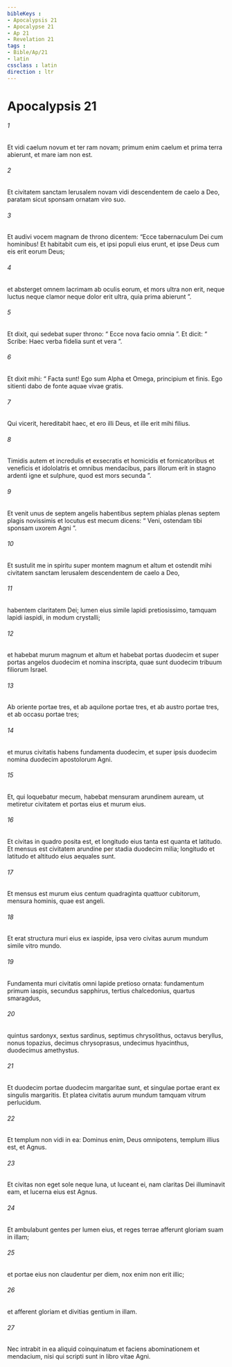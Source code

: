 ```yaml
---
bibleKeys : 
- Apocalypsis 21
- Apocalypse 21
- Ap 21
- Revelation 21
tags : 
- Bible/Ap/21
- latin
cssclass : latin
direction : ltr
---
```


# Apocalypsis 21

###### 1
Et vidi caelum novum et ter ram novam; primum enim caelum et prima terra abierunt, et mare iam non est. 
###### 2
Et civitatem sanctam Ierusalem novam vidi descendentem de caelo a Deo, paratam sicut sponsam ornatam viro suo. 
###### 3
Et audivi vocem magnam de throno dicentem: “Ecce tabernaculum Dei cum hominibus! Et habitabit cum eis, et ipsi populi eius erunt, et ipse Deus cum eis erit eorum Deus; 
###### 4
et absterget omnem lacrimam ab oculis eorum, et mors ultra non erit, neque luctus neque clamor neque dolor erit ultra, quia prima abierunt ”.
###### 5
Et dixit, qui sedebat super throno: “ Ecce nova facio omnia ”. Et dicit: “ Scribe: Haec verba fidelia sunt et vera ”. 
###### 6
Et dixit mihi: “ Facta sunt! Ego sum Alpha et Omega, principium et finis. Ego sitienti dabo de fonte aquae vivae gratis. 
###### 7
Qui vicerit, hereditabit haec, et ero illi Deus, et ille erit mihi filius. 
###### 8
Timidis autem et incredulis et exsecratis et homicidis et fornicatoribus et veneficis et idololatris et omnibus mendacibus, pars illorum erit in stagno ardenti igne et sulphure, quod est mors secunda ”.
###### 9
Et venit unus de septem angelis habentibus septem phialas plenas septem plagis novissimis et locutus est mecum dicens: “ Veni, ostendam tibi sponsam uxorem Agni ”. 
###### 10
Et sustulit me in spiritu super montem magnum et altum et ostendit mihi civitatem sanctam Ierusalem descendentem de caelo a Deo, 
###### 11
habentem claritatem Dei; lumen eius simile lapidi pretiosissimo, tamquam lapidi iaspidi, in modum crystalli; 
###### 12
et habebat murum magnum et altum et habebat portas duodecim et super portas angelos duodecim et nomina inscripta, quae sunt duodecim tribuum filiorum Israel. 
###### 13
Ab oriente portae tres, et ab aquilone portae tres, et ab austro portae tres, et ab occasu portae tres; 
###### 14
et murus civitatis habens fundamenta duodecim, et super ipsis duodecim nomina duodecim apostolorum Agni.
###### 15
Et, qui loquebatur mecum, habebat mensuram arundinem auream, ut metiretur civitatem et portas eius et murum eius. 
###### 16
Et civitas in quadro posita est, et longitudo eius tanta est quanta et latitudo. Et mensus est civitatem arundine per stadia duodecim milia; longitudo et latitudo et altitudo eius aequales sunt. 
###### 17
Et mensus est murum eius centum quadraginta quattuor cubitorum, mensura hominis, quae est angeli. 
###### 18
Et erat structura muri eius ex iaspide, ipsa vero civitas aurum mundum simile vitro mundo. 
###### 19
Fundamenta muri civitatis omni lapide pretioso ornata: fundamentum primum iaspis, secundus sapphirus, tertius chalcedonius, quartus smaragdus, 
###### 20
quintus sardonyx, sextus sardinus, septimus chrysolithus, octavus beryllus, nonus topazius, decimus chrysoprasus, undecimus hyacinthus, duodecimus amethystus. 
###### 21
Et duodecim portae duodecim margaritae sunt, et singulae portae erant ex singulis margaritis. Et platea civitatis aurum mundum tamquam vitrum perlucidum.
###### 22
Et templum non vidi in ea: Dominus enim, Deus omnipotens, templum illius est, et Agnus. 
###### 23
Et civitas non eget sole neque luna, ut luceant ei, nam claritas Dei illuminavit eam, et lucerna eius est Agnus. 
###### 24
Et ambulabunt gentes per lumen eius, et reges terrae afferunt gloriam suam in illam; 
###### 25
et portae eius non claudentur per diem, nox enim non erit illic; 
###### 26
et afferent gloriam et divitias gentium in illam. 
###### 27
Nec intrabit in ea aliquid coinquinatum et faciens abominationem et mendacium, nisi qui scripti sunt in libro vitae Agni.
